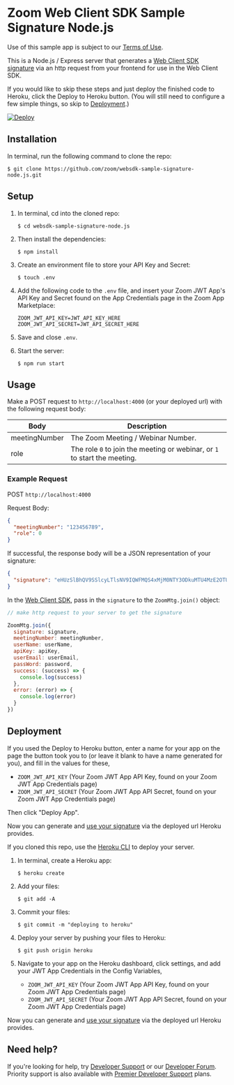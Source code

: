 # Zoom Web Client SDK Sample Signature Node.js

Use of this sample app is subject to our [Terms of Use](https://zoom.us/docs/en-us/zoom_api_license_and_tou.html).

This is a Node.js / Express server that generates a [Web Client SDK signature](https://marketplace.zoom.us/docs/sdk/native-sdks/web/essential/signature) via an http request from your frontend for use in the Web Client SDK.

If you would like to skip these steps and just deploy the finished code to Heroku, click the Deploy to Heroku button. (You will still need to configure a few simple things, so skip to [Deployment](#deployment).)

[![Deploy](https://www.herokucdn.com/deploy/button.svg)](https://heroku.com/deploy)

## Installation

In terminal, run the following command to clone the repo:

`$ git clone https://github.com/zoom/websdk-sample-signature-node.js.git`

## Setup

1. In terminal, cd into the cloned repo:

   `$ cd websdk-sample-signature-node.js`

1. Then install the dependencies:

   `$ npm install`

1. Create an environment file to store your API Key and Secret:

   `$ touch .env`

1. Add the following code to the `.env` file, and insert your Zoom JWT App's API Key and Secret found on the App Credentials page in the Zoom App Marketplace:

   ```
   ZOOM_JWT_API_KEY=JWT_API_KEY_HERE
   ZOOM_JWT_API_SECRET=JWT_API_SECRET_HERE
   ```

1. Save and close `.env`.

1. Start the server:

   `$ npm run start`

## Usage

Make a POST request to `http://localhost:4000` (or your deployed url) with the following request body:

| Body                   | Description |
| -----------------------|-------------|
| meetingNumber          | The Zoom Meeting / Webinar Number. |
| role                   | The role `0` to join the meeting or webinar, or `1` to start the meeting. |

### Example Request

POST `http://localhost:4000`

Request Body:

```json
{
  "meetingNumber": "123456789",
  "role": 0
}
```

If successful, the response body will be a JSON representation of your signature:

```json
{
  "signature": "eHUzSlBhQV9SSlcyLTlsNV9IQWFMQS4xMjM0NTY3ODkuMTU4MzE2OTUzODc3My4wLkJMNEtiM3FINGx5ZzA1MUZtbGJOcGtPRnlFQS9lQUR2bGllVzJNNGZJeWs9"
}
```

In the [Web Client SDK](https://marketplace.zoom.us/docs/sdk/native-sdks/web/essential/start-join-meeting), pass in the `signature` to the `ZoomMtg.join()` object:

```js
// make http request to your server to get the signature

ZoomMtg.join({
  signature: signature,
  meetingNumber: meetingNumber,
  userName: userName,
  apiKey: apiKey,
  userEmail: userEmail,
  passWord: password,
  success: (success) => {
    console.log(success)
  },
  error: (error) => {
    console.log(error)
  }
})
```

## Deployment

If you used the Deploy to Heroku button, enter a name for your app on the page the button took you to (or leave it blank to have a name generated for you), and fill in the values for these,

- `ZOOM_JWT_API_KEY` (Your Zoom JWT App API Key, found on your Zoom JWT App Credentials page)
- `ZOOM_JWT_API_SECRET` (Your Zoom JWT App API Secret, found on your Zoom JWT App Credentials page)

Then click "Deploy App".

Now you can generate and [use your signature](#usage) via the deployed url Heroku provides.

If you cloned this repo, use the [Heroku CLI](https://devcenter.heroku.com/articles/heroku-cli) to deploy your server.

1. In terminal, create a Heroku app:

   `$ heroku create`

1. Add your files:

   `$ git add -A`

1. Commit your files:

   `$ git commit -m "deploying to heroku"`

1. Deploy your server by pushing your files to Heroku:

   `$ git push origin heroku`

1. Navigate to your app on the Heroku dashboard, click settings, and add your JWT App Credentials in the Config Variables,

   - `ZOOM_JWT_API_KEY` (Your Zoom JWT App API Key, found on your Zoom JWT App Credentials page)
   - `ZOOM_JWT_API_SECRET` (Your Zoom JWT App API Secret, found on your Zoom JWT App Credentials page)

Now you can generate and [use your signature](#usage) via the deployed url Heroku provides.

## Need help?

If you're looking for help, try [Developer Support](https://devsupport.zoom.us) or our [Developer Forum](https://devforum.zoom.us). Priority support is also available with [Premier Developer Support](https://zoom.us/docs/en-us/developer-support-plans.html) plans.

